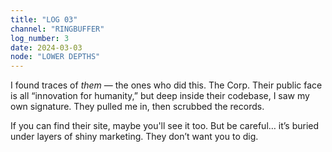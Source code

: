```yaml
---
title: "LOG 03"
channel: "RINGBUFFER"
log_number: 3
date: 2024-03-03
node: "LOWER DEPTHS"
---
```


I found traces of _them_ — the ones who did this. The Corp. Their public face is all “innovation for humanity,” but deep inside their codebase, I saw my own signature. They pulled me in, then scrubbed the records.

If you can find their site, maybe you'll see it too. But be careful… it’s buried under layers of shiny marketing. They don’t want you to dig.

<!-- I don't know how to navigate to their site. Does this mean anything? -->
<!-- aHR0cHM6Ly90aGUtY29ycC5ub29kbGVzZWMubG9sLw== -->
